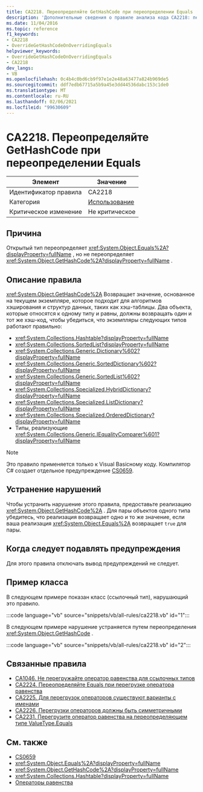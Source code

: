 ```yaml
---
title: CA2218. Переопределяйте GetHashCode при переопределении Equals
description: 'Дополнительные сведения о правиле анализа кода CA2218: переопределение GetHashCode при переопределении Equals'
ms.date: 11/04/2016
ms.topic: reference
f1_keywords:
- CA2218
- OverrideGetHashCodeOnOverridingEquals
helpviewer_keywords:
- OverrideGetHashCodeOnOverridingEquals
- CA2218
dev_langs:
- VB
ms.openlocfilehash: 0c4b4c0bd6cb9f97e1e2e48a63477a824b969de5
ms.sourcegitcommit: ddf7edb67715a5b9a45e3dd44536dabc153c1de0
ms.translationtype: MT
ms.contentlocale: ru-RU
ms.lasthandoff: 02/06/2021
ms.locfileid: "99630609"
---
```

# <a name="ca2218-override-gethashcode-on-overriding-equals"></a>CA2218. Переопределяйте GetHashCode при переопределении Equals

|Элемент|Значение|
|-|-|
|Идентификатор правила|CA2218|
|Категория|[Использование](usage-warnings.md)|
|Критическое изменение|Не критическое|

## <a name="cause"></a>Причина

Открытый тип переопределяет <xref:System.Object.Equals%2A?displayProperty=fullName> , но не переопределяет <xref:System.Object.GetHashCode%2A?displayProperty=fullName> .

## <a name="rule-description"></a>Описание правила

<xref:System.Object.GetHashCode%2A> Возвращает значение, основанное на текущем экземпляре, которое подходит для алгоритмов хэширования и структур данных, таких как хэш-таблицы. Два объекта, которые относятся к одному типу и равны, должны возвращать один и тот же хэш-код, чтобы убедиться, что экземпляры следующих типов работают правильно:

- <xref:System.Collections.Hashtable?displayProperty=fullName>
- <xref:System.Collections.SortedList?displayProperty=fullName>
- <xref:System.Collections.Generic.Dictionary%602?displayProperty=fullName>
- <xref:System.Collections.Generic.SortedDictionary%602?displayProperty=fullName>
- <xref:System.Collections.Generic.SortedList%602?displayProperty=fullName>
- <xref:System.Collections.Specialized.HybridDictionary?displayProperty=fullName>
- <xref:System.Collections.Specialized.ListDictionary?displayProperty=fullName>
- <xref:System.Collections.Specialized.OrderedDictionary?displayProperty=fullName>
- Типы, реализующие <xref:System.Collections.Generic.IEqualityComparer%601?displayProperty=fullName>

> [!NOTE]
> Это правило применяется только к Visual Basicному коду. Компилятор C# создает отдельное предупреждение [CS0659](../../../csharp/misc/cs0659.md).

## <a name="how-to-fix-violations"></a>Устранение нарушений

Чтобы устранить нарушение этого правила, предоставьте реализацию <xref:System.Object.GetHashCode%2A> . Для пары объектов одного типа убедитесь, что реализация возвращает одно и то же значение, если ваша реализация <xref:System.Object.Equals%2A> возвращает `true` для пары.

## <a name="when-to-suppress-warnings"></a>Когда следует подавлять предупреждения

Для этого правила отключать вывод предупреждений не следует.

## <a name="class-example"></a>Пример класса

В следующем примере показан класс (ссылочный тип), нарушающий это правило.

:::code language="vb" source="snippets/vb/all-rules/ca2218.vb" id="1":::

В следующем примере нарушение устраняется путем переопределения <xref:System.Object.GetHashCode> .

:::code language="vb" source="snippets/vb/all-rules/ca2218.vb" id="2":::

## <a name="related-rules"></a>Связанные правила

- [CA1046. Не перегружайте оператор равенства для ссылочных типов](ca1046.md)
- [CA2224. Переопределяйте Equals при перегрузке оператора равенства](ca2224.md)
- [CA2225. Для перегрузок операторов существуют варианты с именами](ca2225.md)
- [CA2226. Перегрузки операторов должны быть симметричными](ca2226.md)
- [CA2231. Перегрузите оператор равенства на переопределяющем типе ValueType.Equals](ca2231.md)

## <a name="see-also"></a>См. также

- [CS0659](../../../csharp/misc/cs0659.md)
- <xref:System.Object.Equals%2A?displayProperty=fullName>
- <xref:System.Object.GetHashCode%2A?displayProperty=fullName>
- <xref:System.Collections.Hashtable?displayProperty=fullName>
- [Операторы равенства](../../../standard/design-guidelines/equality-operators.md)
